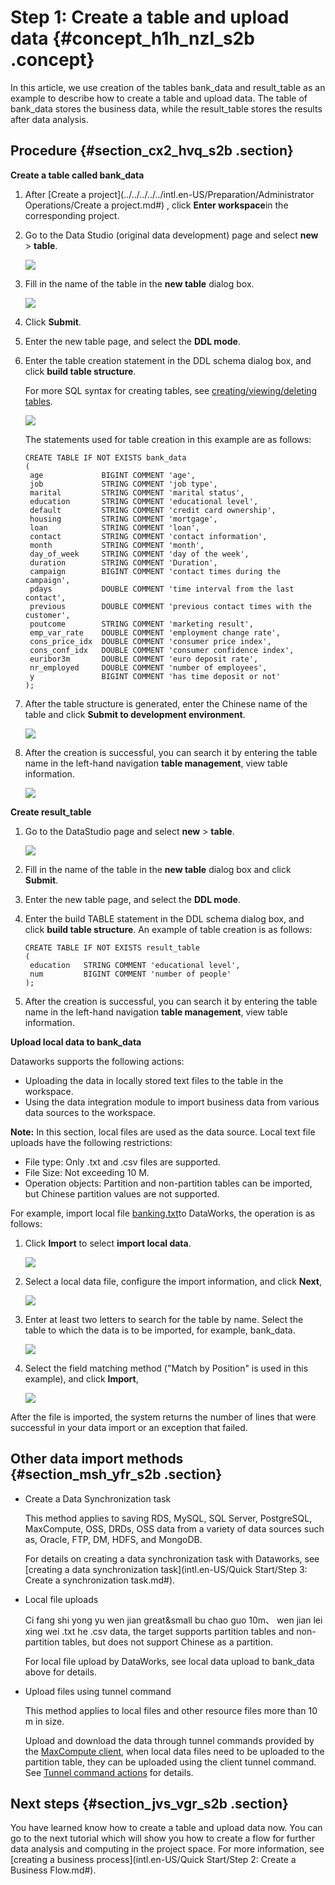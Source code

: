 # Step 1: Create a table and upload data {#concept_h1h_nzl_s2b .concept}

In this article, we use creation of the tables bank\_data and result\_table as an example to describe how to create a table and upload data. The table of bank\_data stores the business data, while the result\_table stores the results after data analysis.

## Procedure {#section_cx2_hvq_s2b .section}

**Create a table called bank\_data**

1.  After [Create a project](../../../../../intl.en-US/Preparation/Administrator Operations/Create a project.md#) , click **Enter workspace**in the corresponding project.
2.  Go to the Data Studio \(original data development\) page and select **new** \> **table**.

    ![](http://static-aliyun-doc.oss-cn-hangzhou.aliyuncs.com/assets/img/16180/15475231918972_en-US.png)

3.  Fill in the name of the table in the **new table** dialog box.

    ![](http://static-aliyun-doc.oss-cn-hangzhou.aliyuncs.com/assets/img/16180/15475231918973_en-US.png)

4.  Click **Submit**.
5.  Enter the new table page, and select the **DDL mode**.
6.  Enter the table creation statement in the DDL schema dialog box, and click **build table structure**.

    For more SQL syntax for creating tables, see [creating/viewing/deleting tables](https://www.alibabacloud.com/help/doc-detail/27808.htm).

    ![](http://static-aliyun-doc.oss-cn-hangzhou.aliyuncs.com/assets/img/16180/15475231918974_en-US.png)

    The statements used for table creation in this example are as follows:

    ```
    CREATE TABLE IF NOT EXISTS bank_data
    (
     age             BIGINT COMMENT 'age',
     job             STRING COMMENT 'job type',
     marital         STRING COMMENT 'marital status',
     education       STRING COMMENT 'educational level',
     default         STRING COMMENT 'credit card ownership',
     housing         STRING COMMENT 'mortgage',
     loan            STRING COMMENT 'loan',
     contact         STRING COMMENT 'contact information',
     month           STRING COMMENT 'month',
     day_of_week     STRING COMMENT 'day of the week',
     duration        STRING COMMENT 'Duration',
     campaign        BIGINT COMMENT 'contact times during the campaign',
     pdays           DOUBLE COMMENT 'time interval from the last contact',
     previous        DOUBLE COMMENT 'previous contact times with the customer',
     poutcome        STRING COMMENT 'marketing result',
     emp_var_rate    DOUBLE COMMENT 'employment change rate',
     cons_price_idx  DOUBLE COMMENT 'consumer price index',
     cons_conf_idx   DOUBLE COMMENT 'consumer confidence index',
     euribor3m       DOUBLE COMMENT 'euro deposit rate',
     nr_employed     DOUBLE COMMENT 'number of employees',
     y               BIGINT COMMENT 'has time deposit or not'
    );
    ```

7.  After the table structure is generated, enter the Chinese name of the table and click **Submit to development environment**.

    ![](http://static-aliyun-doc.oss-cn-hangzhou.aliyuncs.com/assets/img/16180/15475231918976_en-US.png)

8.  After the creation is successful, you can search it by entering the table name in the left-hand navigation **table management**, view table information.

    ![](http://static-aliyun-doc.oss-cn-hangzhou.aliyuncs.com/assets/img/16180/15475231918977_en-US.png)


**Create result\_table**

1.  Go to the DataStudio page and select **new** \> **table**.

    ![](http://static-aliyun-doc.oss-cn-hangzhou.aliyuncs.com/assets/img/16180/15475231918972_en-US.png)

2.  Fill in the name of the table in the **new table** dialog box and click **Submit**.
3.  Enter the new table page, and select the **DDL mode**.
4.  Enter the build TABLE statement in the DDL schema dialog box, and click **build table structure**. An example of table creation is as follows:

    ```
    CREATE TABLE IF NOT EXISTS result_table
    (  
     education   STRING COMMENT 'educational level',
     num         BIGINT COMMENT 'number of people'
    );
    ```

5.  After the creation is successful, you can search it by entering the table name in the left-hand navigation **table management**, view table information.

**Upload local data to bank\_data**

Dataworks supports the following actions:

-   Uploading the data in locally stored text files to the table in the workspace.
-   Using the data integration module to import business data from various data sources to the workspace.

**Note:** In this section, local files are used as the data source. Local text file uploads have the following restrictions:

-   File type: Only .txt and .csv files are supported.
-   File Size: Not exceeding 10 M.
-   Operation objects: Partition and non-partition tables can be imported, but Chinese partition values are not supported.

For example, import local file [banking.txt](https://docs-aliyun.cn-hangzhou.oss.aliyun-inc.com/cn/shujia/0.2.00/assets/pic/data-develop/banking.txt)to DataWorks, the operation is as follows:

1.  Click **Import** to select **import local data**.

    ![](http://static-aliyun-doc.oss-cn-hangzhou.aliyuncs.com/assets/img/16180/15475231918978_en-US.png)

2.  Select a local data file, configure the import information, and click **Next**,

    ![](http://static-aliyun-doc.oss-cn-hangzhou.aliyuncs.com/assets/img/16180/15475231918979_en-US.png)

3.  Enter at least two letters to search for the table by name. Select the table to which the data is to be imported, for example, bank\_data.

    ![](http://static-aliyun-doc.oss-cn-hangzhou.aliyuncs.com/assets/img/16180/15475231918980_en-US.png)

4.  Select the field matching method \("Match by Position" is used in this example\), and click **Import**,

    ![](http://static-aliyun-doc.oss-cn-hangzhou.aliyuncs.com/assets/img/16180/15475231928981_en-US.png)


After the file is imported, the system returns the number of lines that were successful in your data import or an exception that failed.

## Other data import methods {#section_msh_yfr_s2b .section}

-   Create a Data Synchronization task

    This method applies to saving RDS, MySQL, SQL Server, PostgreSQL, MaxCompute, OSS, DRDs, OSS data from a variety of data sources such as, Oracle, FTP, DM, HDFS, and MongoDB.

    For details on creating a data synchronization task with Dataworks, see [creating a data synchronization task](intl.en-US/Quick Start/Step 3: Create a synchronization task.md#).

-   Local file uploads

    Ci fang shi yong yu wen jian great&small bu chao guo 10m、 wen jian lei xing wei .txt he .csv data, the target supports partition tables and non-partition tables, but does not support Chinese as a partition.

    For local file upload by DataWorks, see local data upload to bank\_data above for details.

-   Upload files using tunnel command

    This method applies to local files and other resource files more than 10 m in size.

    Upload and download the data through tunnel commands provided by the [MaxCompute client](https://www.alibabacloud.com/help/doc-detail/27971.htm), when local data files need to be uploaded to the partition table, they can be uploaded using the client tunnel command. See [Tunnel command actions](https://www.alibabacloud.com/help/doc-detail/27833.htm) for details.


## Next steps {#section_jvs_vgr_s2b .section}

You have learned know how to create a table and upload data now. You can go to the next tutorial which will show you how to create a flow for further data analysis and computing in the project space. For more information, see [creating a business process](intl.en-US/Quick Start/Step 2: Create a Business Flow.md#).

